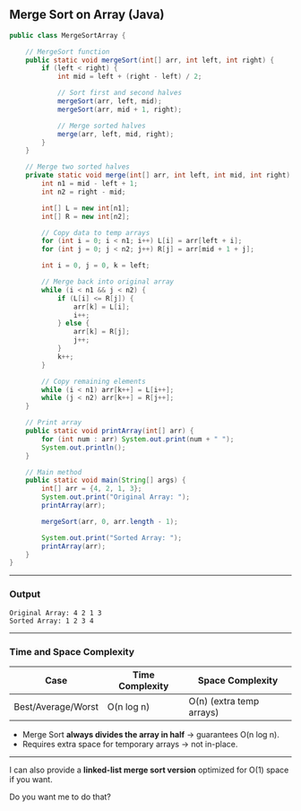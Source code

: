 

## **Merge Sort on Array (Java)**

```java
public class MergeSortArray {

    // MergeSort function
    public static void mergeSort(int[] arr, int left, int right) {
        if (left < right) {
            int mid = left + (right - left) / 2;

            // Sort first and second halves
            mergeSort(arr, left, mid);
            mergeSort(arr, mid + 1, right);

            // Merge sorted halves
            merge(arr, left, mid, right);
        }
    }

    // Merge two sorted halves
    private static void merge(int[] arr, int left, int mid, int right) {
        int n1 = mid - left + 1;
        int n2 = right - mid;

        int[] L = new int[n1];
        int[] R = new int[n2];

        // Copy data to temp arrays
        for (int i = 0; i < n1; i++) L[i] = arr[left + i];
        for (int j = 0; j < n2; j++) R[j] = arr[mid + 1 + j];

        int i = 0, j = 0, k = left;

        // Merge back into original array
        while (i < n1 && j < n2) {
            if (L[i] <= R[j]) {
                arr[k] = L[i];
                i++;
            } else {
                arr[k] = R[j];
                j++;
            }
            k++;
        }

        // Copy remaining elements
        while (i < n1) arr[k++] = L[i++];
        while (j < n2) arr[k++] = R[j++];
    }

    // Print array
    public static void printArray(int[] arr) {
        for (int num : arr) System.out.print(num + " ");
        System.out.println();
    }

    // Main method
    public static void main(String[] args) {
        int[] arr = {4, 2, 1, 3};
        System.out.print("Original Array: ");
        printArray(arr);

        mergeSort(arr, 0, arr.length - 1);

        System.out.print("Sorted Array: ");
        printArray(arr);
    }
}
```

---

### **Output**

```
Original Array: 4 2 1 3 
Sorted Array: 1 2 3 4 
```

---

### **Time and Space Complexity**

| Case               | Time Complexity | Space Complexity         |
| ------------------ | --------------- | ------------------------ |
| Best/Average/Worst | O(n log n)      | O(n) (extra temp arrays) |

* Merge Sort **always divides the array in half** → guarantees O(n log n).
* Requires extra space for temporary arrays → not in-place.

---

I can also provide a **linked-list merge sort version** optimized for O(1) space if you want.

Do you want me to do that?
